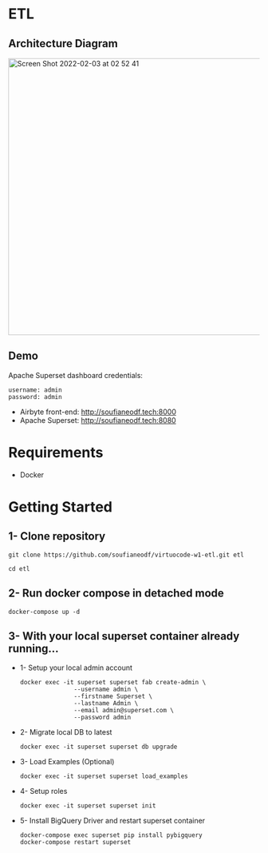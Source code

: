 # ETL

## Architecture Diagram
<img width="554" alt="Screen Shot 2022-02-03 at 02 52 41" src="https://user-images.githubusercontent.com/40035682/152268317-c77eff7b-9105-4948-9538-00de8870ce11.png">

## Demo 

Apache Superset dashboard credentials:
```
username: admin
password: admin
```

* Airbyte front-end: http://soufianeodf.tech:8000
* Apache Superset: http://soufianeodf.tech:8080

# Requirements

* Docker

# Getting Started

## 1- Clone repository

```
git clone https://github.com/soufianeodf/virtuocode-w1-etl.git etl

cd etl
```

## 2- Run docker compose in detached mode
```
docker-compose up -d
```

## 3- With your local superset container already running...

* 1- Setup your local admin account

    ```
    docker exec -it superset superset fab create-admin \
                   --username admin \
                   --firstname Superset \
                   --lastname Admin \
                   --email admin@superset.com \
                   --password admin
    ```

* 2- Migrate local DB to latest

    ```
    docker exec -it superset superset db upgrade
    ```

* 3- Load Examples (Optional)

    ```
    docker exec -it superset superset load_examples
    ```

* 4- Setup roles
    ```
    docker exec -it superset superset init
    ```
    
* 5- Install BigQuery Driver and restart superset container
    ```
    docker-compose exec superset pip install pybigquery
    docker-compose restart superset
    ```
